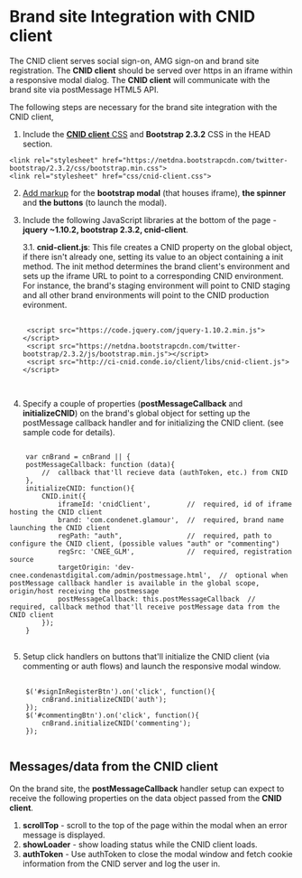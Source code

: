 Brand site Integration with CNID client
=======================================

The CNID client serves social sign-on, AMG sign-on and brand site registration. The <b>CNID client</b> should be served over https in an iframe within a responsive modal dialog. The <b>CNID client</b> will communicate with the brand site via postMessage HTML5 API.

The following steps are necessary for the brand site integration with the CNID client,

1. Include the <a href="https://github.com/veeracs/postmessage/blob/master/app/css/cnid-client.css" target="_self"><b>CNID client</b> CSS</a> and <b>Bootstrap 2.3.2</b> CSS in the HEAD section.
<pre>
<code>&lt;link rel="stylesheet" href="https://netdna.bootstrapcdn.com/twitter-bootstrap/2.3.2/css/bootstrap.min.css"&gt;
&lt;link rel="stylesheet" href="css/cnid-client.css"&gt;</code>
</pre>
2. <a href="https://github.com/veeracs/postmessage/blob/master/app/index.html" target="_self">Add markup</a> for the <b>bootstrap modal</b> (that houses iframe), <b>the spinner</b> and <b>the buttons</b> (to launch the modal).
3. Include the following JavaScript libraries at the bottom of the page - <b>jquery ~1.10.2, bootstrap 2.3.2, cnid-client</b>.

	3.1. <b>cnid-client.js</b>: This file creates a CNID property on the global object, if there isn't already one, setting its value to an object containing a init method. The init method determines the brand client's environment and sets up the iframe URL to point to a corresponding CNID environment. For instance, the brand's staging environment will point to CNID staging and all other brand environments will point to the CNID production evironment.

	<pre>
	<code>
	&lt;script src="https://code.jquery.com/jquery-1.10.2.min.js"&gt;&lt;/script&gt;
	&lt;script src="https://netdna.bootstrapcdn.com/twitter-bootstrap/2.3.2/js/bootstrap.min.js"&gt;&lt;/script&gt;
	&lt;script src="http://ci-cnid.conde.io/client/libs/cnid-client.js"&gt;&lt;/script&gt;
	</code>
	</pre>

4. Specify a couple of properties (<b>postMessageCallback</b> and <b>initializeCNID</b>) on the brand's global object for setting up the postMessage callback handler and for initializing the CNID client. (see sample code for details).
<pre>
<code>
	var cnBrand = cnBrand || {
	postMessageCallback: function (data){
		//	callback that'll recieve data (authToken, etc.) from CNID
	},
	initializeCNID: function(){
		CNID.init({
			iframeId: 'cnidClient',         //  required, id of iframe hosting the CNID client
			brand: 'com.condenet.glamour',  //  required, brand name launching the CNID client
			regPath: "auth",               	//  required, path to configure the CNID client, (possible values "auth" or "commenting")
			regSrc: 'CNEE_GLM',             //  required, registration source
			targetOrigin: 'dev-cnee.condenastdigital.com/admin/postmessage.html',  //  optional when postMessage callback handler is available in the global scope, origin/host receiving the postmessage
			postMessageCallback: this.postMessageCallback  //  required, callback method that'll receive postMessage data from the CNID client
		});
	}
</code>
</pre>

5. Setup click handlers on buttons that'll initialize the CNID client (via commenting or auth flows) and launch the responsive modal window. 

<pre>
	<code>
	$('#signInRegisterBtn').on('click', function(){
	    cnBrand.initializeCNID('auth');
	});
	$('#commentingBtn').on('click', function(){
	    cnBrand.initializeCNID('commenting');
	});
	</code>
</pre>

Messages/data from the CNID client
---------------------------------

On the brand site, the <b>postMessageCallback</b> handler setup can expect to receive the following properties on the data object passed from the <b>CNID client</b>.

1. <b>scrollTop</b> - scroll to the top of the page within the modal when an error message is displayed.
2. <b>showLoader</b> - show loading status while the CNID client loads.
3. <b>authToken</b> - Use authToken to close the modal window and fetch cookie information from the CNID server and log the user in.
